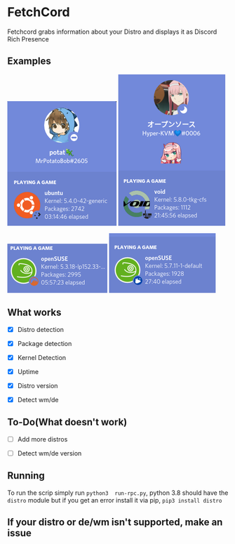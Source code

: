 # FetchCord

Fetchcord grabs information about your Distro and displays it as Discord Rich Presence

## Examples

![ubunt_example.png](Examples/ubunt_example.png) ![void](Examples/void.png)

![suse-example.png](Examples/suse_example.png) ![suse2](Examples/Suse2.png)


## What works

- [x] Distro detection

- [x] Package detection

- [x] Kernel Detection

- [x] Uptime

- [x] Distro version
- [x] Detect wm/de

## To-Do(What doesn't work)

- [ ] Add more distros

- [ ] Detect wm/de version


## Running

To run the scrip simply run `python3  run-rpc.py`, python 3.8 should have the `distro` module but if you get an error install it via pip, `pip3 install distro`

## If your distro or de/wm isn't supported, make an issue
